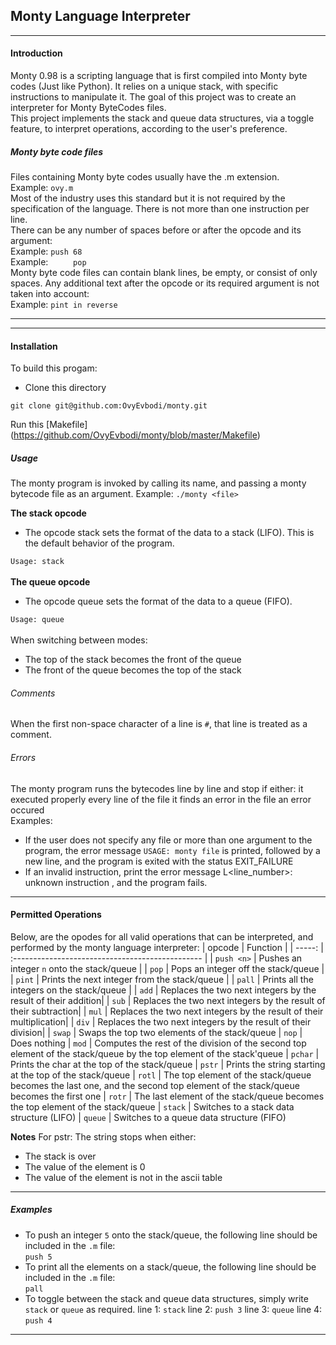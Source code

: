 ## Monty Language Interpreter
***
#### Introduction
Monty 0.98 is a scripting language that is first compiled into Monty byte codes (Just like Python). It relies on a unique stack, with specific instructions to manipulate it. The goal of this project was to create an interpreter for Monty ByteCodes files.<br>
This project implements the stack and queue data structures, via a toggle feature, to interpret  operations, according to the user's preference.
##### Monty byte code files
Files containing Monty byte codes usually have the .m extension.<br>
Example: ``ovy.m``<br>
Most of the industry uses this standard but it is not required by the specification of the language. There is not more than one instruction per line.<br>
There can be any number of spaces before or after the opcode and its argument:<br>
Example: ``push 68``<br>
Example: ``     pop``<br>
Monty byte code files can contain blank lines, be empty, or consist of only spaces. Any additional text after the opcode or its required argument is not taken into account:<br>
Example: ``pint in reverse``
***

***
#### Installation
To build this progam:
- Clone this directory 
```shell
git clone git@github.com:OvyEvbodi/monty.git
````
Run this [Makefile] (https://github.com/OvyEvbodi/monty/blob/master/Makefile)

##### Usage
The monty program is invoked by calling its name, and passing a monty bytecode file as an argument.
Example: ``./monty <file>``
<br>

**The stack opcode**
- The opcode stack sets the format of the data to a stack (LIFO). This is the default behavior of the program.

`Usage: stack`<br>
<br>
**The queue opcode**
- The opcode queue sets the format of the data to a queue (FIFO).

`Usage: queue`
<br><br>
When switching between modes:<br>

- The top of the stack becomes the front of the queue
- The front of the queue becomes the top of the stack<br>

###### Comments
When the first non-space character of a line is `#`, that line is treated as a comment.

###### Errors
The monty program runs the bytecodes line by line and stop if either:
it executed properly every line of the file
it finds an error in the file
an error occured<br>
Examples:
- If the user does not specify any file or more than one argument to the program, the error message ``USAGE: monty file`` is printed, followed by a new line, and the program is exited with the status EXIT_FAILURE<br>
- If an invalid instruction, print the error message L<line_number>: unknown instruction <opcode>,
and the program fails.

***
#### Permitted Operations
Below, are the opodes for all valid operations that can be interpreted, and performed by the monty language interpreter:
|  opcode    |           Function                               |
|  -----:    | :----------------------------------------------- |
| `push <n>` | Pushes an integer `n` onto the stack/queue       |
| `pop`      | Pops an integer off the stack/queue              |
| `pint`     | Prints the next integer from the stack/queue     |
| `pall`     | Prints all the integers on the stack/queue       |
| `add`      | Replaces the two next integers by the result of their addition|
| `sub`      | Replaces the two next integers by the result of their subtraction|
| `mul`      | Replaces the two next integers by the result of their multiplication|
| `div`      | Replaces the two next integers by the result of their division|
| `swap`     | Swaps the top two elements of the stack/queue
| `nop`      | Does nothing
| `mod`      | Computes the rest of the division of the second top element of the stack/queue by the top element of the stack'queue
| `pchar`    | Prints the char at the top of the stack/queue
| `pstr`     | Prints the string starting at the top of the stack/queue
| `rotl`     | The top element of the stack/queue becomes the last one, and the second top element of the stack/queue becomes the first one
| `rotr`     | The last element of the stack/queue becomes the top element of the stack/queue
| `stack`    | Switches to a stack data structure (LIFO)
| `queue`    | Switches to a queue data structure (FIFO)

**Notes**
For pstr:
The string stops when either:
- The stack is over
- The value of the element is 0
- The value of the element is not in the ascii table
***
##### Examples
- To push an integer ``5`` onto the stack/queue, the following line should be included in the ``.m`` file:<br>
``push 5``
- To print all the elements on a stack/queue, the following line should be included in the ``.m`` file:<br>
``pall``
- To toggle between the stack and queue data structures, simply write ``stack`` or ``queue`` as required.
line 1: ``stack``
line 2: ``push 3``
line 3: ``queue``
line 4: ``push 4``
***